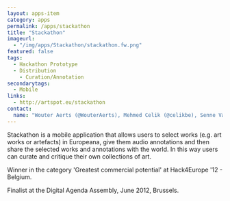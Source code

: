```yaml
---
layout: apps-item
category: apps
permalink: /apps/stackathon
title: "Stackathon"
imageurl:
  - "/img/apps/Stackathon/stackathon.fw.png"
featured: false
tags:
  - Hackathon Prototype
  - Distribution
    - Curation/Annotation
secondarytags:
  - Mobile
links:
  - http://artspot.eu/stackathon
contact: 
  name: "Wouter Aerts (@WouterAerts), Mehmed Celik (@celikbe), Senne Van Den Bogaert (@sennevdb)"
---
```

Stackathon is a mobile application that allows users to select works (e.g. art works or artefacts) in Europeana, give them audio annotations and then share the selected works and annotations with the world. In this way users can curate and critique their own collections of art.

Winner in the category 'Greatest commercial potential' at Hack4Europe '12 - Belgium.

Finalist at the Digital Agenda Assembly, June 2012, Brussels.